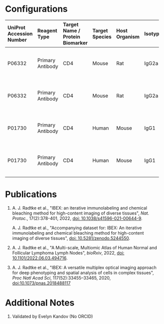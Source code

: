 # Configurations

| UniProt Accession Number   | Reagent Type     | Target Name / Protein Biomarker   | Target Species   | Host Organism   | Isotype   | Clonality   | Vendor                   | Catalog Number   | Conjugate   | RRID        | Availability   | Method        | Tissue Preservation               | Target Tissue   | Tissue State        | Detergent         | Antigen Retrieval Conditions   | Dye Inactivation Conditions   | Recommend   | Agree                                                        | Disagree   | Contributor         | Notes       |
|:---------------------------|:-----------------|:----------------------------------|:-----------------|:----------------|:----------|:------------|:-------------------------|:-----------------|:------------|:------------|:---------------|:--------------|:----------------------------------|:----------------|:--------------------|:------------------|:-------------------------------|:------------------------------|:------------|:-------------------------------------------------------------|:-----------|:--------------------|:------------|
| P06332                     | Primary Antibody | CD4                               | Mouse            | Rat             | IgG2a     | RM4-5       | Thermo Fisher Scientific | 58-0042-80       | AF532       | AB_11219484 | Stock          | IBEX2D Manual | 1:4 Cytofix/Cytoperm Fixed Frozen | Lung            | NA                  | 0.3% Triton-X-100 | NA                             | 1 mg/ml LiBH4 15 minutes      | Yes         | 0000-0003-4379-8967 [[3](#publications)]                     | NA         | 0000-0003-4379-8967 | [1](#notes) |
| P06332                     | Primary Antibody | CD4                               | Mouse            | Rat             | IgG2a     | RM4-5       | Thermo Fisher Scientific | 58-0042-80       | AF532       | AB_11219484 | Stock          | IBEX2D Manual | 1:4 Cytofix/Cytoperm Fixed Frozen | Small Intestine | NA                  | 0.3% Triton-X-100 | NA                             | 1 mg/ml LiBH4 15 minutes      | Yes         | 0000-0003-4379-8967 [[3](#publications)]                     | NA         | 0000-0003-4379-8967 | [1](#notes) |
| P01730                     | Primary Antibody | CD4                               | Human            | Mouse           | IgG1      | RPA-T4      | Thermo Fisher Scientific | 58-0049-42       | AF532       | AB_2802361  | Stock          | IBEX2D Manual | 1:4 Cytofix/Cytoperm Fixed Frozen | Lymph Node      | NA                  | 0.3% Triton-X-100 | NA                             | 1 mg/ml LiBH4 15 minutes      | Yes         | 0000-0003-4379-8967 [[3](#publications), [1](#publications)] | NA         | 0000-0003-4379-8967 |             |
| P01730                     | Primary Antibody | CD4                               | Human            | Mouse           | IgG1      | RPA-T4      | Thermo Fisher Scientific | 58-0049-42       | AF532       | AB_2802361  | Stock          | IBEX2D Manual | 1:4 Cytofix/Cytoperm Fixed Frozen | Lymph Node      | Follicular Lymphoma | 0.3% Triton-X-100 | NA                             | 1 mg/ml LiBH4 15 minutes      | Yes         | 0000-0003-4379-8967 [[2](#publications)]                     | NA         | 0000-0003-4379-8967 |             |

# Publications

<a name="publications"></a>
1. A. J. Radtke et al., "IBEX: an iterative immunolabeling and chemical bleaching
 method for high-content imaging of diverse tissues", *Nat. Protoc.*, 17(2):378-401, 2022, [doi: 10.1038/s41596-021-00644-9](https://doi.org/10.1038/s41596-021-00644-9).

    A. J. Radtke et al., "Accompanying dataset for: IBEX: An iterative immunolabeling and chemical bleaching method for high-content imaging of diverse tissues", [doi: 10.5281/zenodo.5244550](https://doi.org/10.5281/zenodo.5244551).

2. A. J. Radtke et al., "A Multi-scale, Multiomic Atlas of Human Normal and Follicular Lymphoma Lymph Nodes", *bioRxiv*, 2022, [doi: 10.1101/2022.06.03.494716](https://doi.org/10.1101/2022.06.03.494716).

3. A. J. Radtke et al., "IBEX: A versatile multiplex optical imaging approach for deep phenotyping and spatial analysis of cells in complex tissues", *Proc Natl Acad Sci*, 117(52):33455–33465, 2020, [doi:10.1073/pnas.2018488117](https://doi.org/10.1073/pnas.2018488117)


# Additional Notes

<a name="notes"></a>
1. Validated by Evelyn Kandov (No ORCID)
